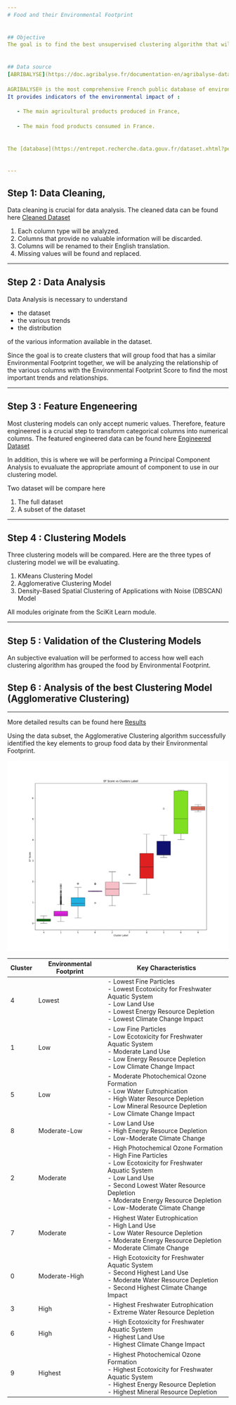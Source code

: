```yaml
---
# Food and their Environmental Footprint


## Objective
The goal is to find the best unsupervised clustering algorithm that will group food by their Environmental Footprint. Once the best clustering algorithm is found, the clusters will be used to investigate which diet has a larger Environmental Footprint and  how can someone can modify their diet to reduce their Environmental Footprint.


## Data source
[ABRIBALYSE](https://doc.agribalyse.fr/documentation-en/agribalyse-data/data-access) dataset will be used for this project.

AGRIBALYSE® is the most comprehensive French public database of environmental indicators for agricultural and food products based on Life Cycle Assessment.
It provides indicators of the environmental impact of :

   - The main agricultural products produced in France,

   - The main food products consumed in France.


The [database](https://entrepot.recherche.data.gouv.fr/dataset.xhtml?persistentId=doi:10.57745/XTENSJ) contains data on over 200 agricultural products and over 2,500 ready-to-eat foods.


---
```

## Step 1: Data Cleaning,

Data cleaning is crucial for data analysis. The cleaned data can be found here [Cleaned Dataset](data/AGRIBALYSE3.2_Synthese_cleaned.xlsx)

1. Each column type will be analyzed.
2. Columns that provide no valuable information will be discarded.
3. Columns will be renamed to their English translation.
4. Missing values will be found and replaced.

---
## Step 2 : Data Analysis

Data Analysis is necessary to understand 
   - the dataset
   - the various trends
   - the distribution
     
of the various information available in the dataset.

Since the goal is to create clusters that will group food that has a similar Environmental Footprint together, we will be analyzing the relationship of the various columns with the Environmental Footprint Score to find the most important trends and relationships.


---
## Step 3 : Feature Engeneering

Most clustering models can only accept numeric values. Therefore, feature engineered is a crucial step to transform categorical columns into numerical columns.  The featured engineered data can be found here [Engineered Dataset](data/AGRIBALYSE3.2_Synthese_cleaned_featEng.xlsx)

In addition, this is where we will be performing a Principal Component Analysis to evualuate the appropriate amount of component to use in our clustering model. 

Two dataset will be compare here
1. The full dataset
2. A subset of the dataset 

---
## Step 4 : Clustering Models

Three clustering models will be compared. Here are the three types of clustering model we will be evaluating.

1. KMeans Clustering Model
2. Agglomerative Clustering Model
3. Density-Based Spatial Clustering of Applications with Noise (DBSCAN) Model

All modules originate from the SciKit Learn module.

---
## Step 5 : Validation of the Clustering Models
An subjective evaluation will be performed to access how well each clustering algorithm has grouped the food by Environmental Footprint. 


## Step 6 : Analysis of the best Clustering Model (Agglomerative Clustering)
---
More detailed results can be found here [Results](Notebook/Results.md)


Using the data subset, the Agglomerative Clustering algorithm successfully identified the key elements to group food data by their Environmental Footprint.

![Clusters_EF_Score](graph/Clusters_AC.png)

<center>
    
| Cluster | Environmental Footprint          | Key Characteristics |
|---------|----------------------------------------|----------------------|
| 4       | Lowest      | - Lowest Fine Particles  <br> - Lowest Ecotoxicity for Freshwater Aquatic System  <br> - Low Land Use  <br> - Lowest Energy Resource Depletion  <br> - Lowest Climate Change Impact |
| 1       | Low         | - Low Fine Particles  <br> - Low Ecotoxicity for Freshwater Aquatic System  <br> - Moderate Land Use  <br> - Low Energy Resource Depletion  <br> - Low Climate Change Impact |
| 5       | Low           | - Moderate Photochemical Ozone Formation  <br> - Low Water Eutrophication  <br> - High Water Resource Depletion  <br> - Low Mineral Resource Depletion  <br> - Low Climate Change Impact |
| 8       | Moderate-Low | - Low Land Use  <br> - High Energy Resource Depletion  <br> - Low-Moderate Climate Change |
| 2       | Moderate    | - High Photochemical Ozone Formation  <br> - High Fine Particles  <br> - Low Ecotoxicity for Freshwater Aquatic System  <br> - Low Land Use  <br> - Second Lowest Water Resource Depletion  <br> - Moderate Energy Resource Depletion  <br> - Low-Moderate Climate Change |
| 7       | Moderate       | - Highest Water Eutrophication  <br> - High Land Use  <br> - Low Water Resource Depletion  <br> - Moderate Energy Resource Depletion  <br> - Moderate Climate Change |
| 0       | Moderate-High | - High Ecotoxicity for Freshwater Aquatic System  <br> - Second Highest Land Use  <br> - Moderate Water Resource Depletion  <br> - Second Highest Climate Change Impact |
| 3       | High         | - Highest Freshwater Eutrophication  <br> - Extreme Water Resource Depletion |
| 6       | High          | - High Ecotoxicity for Freshwater Aquatic System  <br> - Highest Land Use  <br> - Highest Climate Change Impact |
| 9       | Highest       | - Highest Photochemical Ozone Formation  <br> - Highest Ecotoxicity for Freshwater Aquatic System  <br> - Highest Energy Resource Depletion  <br> - Highest Mineral Resource Depletion |

</center>

</br></br>




    





